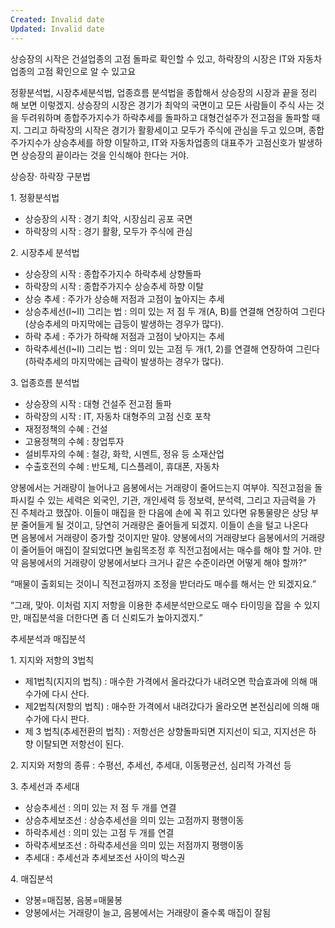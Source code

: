 ```yaml
---
Created: Invalid date
Updated: Invalid date
---
```

상승장의 시작은 건설업종의 고점 돌파로 확인할 수 있고, 하락장의 시장은 IT와 자동차업종의 고점 확인으로 알 수 있고요

정황분석법, 시장추세분석법, 업종흐름 분석법을 종합해서 상승장의 시장과 끝을 정리해 보면 이렇겠지. 상승장의 시장은 경기가 최악의 국면이고 모든 사람들이 주식 사는 것을 두려워하며 종합주가지수가 하락추세를 돌파하고 대형건설주가 전고점을 돌파할 때지. 그리고 하락장의 시작은 경기가 활황세이고 모두가 주식에 관심을 두고 있으며, 종합주가지수가 상승추세를 하향 이탈하고, IT와 자동차업종의 대표주가 고점신호가 발생하면 상승장의 끝이라는 것을 인식해야 한다는 거야.

상승장· 하락장 구분법

1. 정황분석법

- 상승장의 시작 : 경기 최악, 시장심리 공포 국면
- 하락장의 시작 : 경기 활황, 모두가 주식에 관심

2. 시장추세 분석법

- 상승장의 시작 : 종합주가지수 하락추세 상향돌파
- 하락장의 시작 : 종합주가지수 상승추세 하향 이탈
- 상승 추세 : 주가가 상승해 저점과 고점이 높아지는 추세
- 상승추세선(I~II) 그리는 법 : 의미 있는 저 점 두 개(A, B)를 연결해 연장하여 그린다(상승추세의 마지막에는 급등이 발생하는 경우가 많다).
- 하락 추세 : 주가가 하락해 저점과 고점이 낮아지는 추세
- 하락추세선(I~II) 그리는 법 : 의미 있는 고점 두 개(1, 2)를 연결해 연장하여 그린다(하락추세의 마지막에는 급락이 발생하는 경우가 많다).

3. 업종흐름 분석법

- 상승장의 시작 : 대형 건설주 전고점 돌파
- 하락장의 시작 : IT, 자동차 대형주의 고점 신호 포착
- 재정정책의 수혜 : 건설
- 고용정책의 수혜 : 창업투자
- 설비투자의 수혜 : 철강, 화학, 시멘트, 정유 등 소재산업
- 수출호전의 수혜 : 반도체, 디스플레이, 휴대폰, 자동차

양봉에서는 거래량이 늘어나고 음봉에서는 거래량이 줄어드는지 여부야. 직전고점을 돌파시킬 수 있는 세력은 외국인, 기관, 개인세력 등 정보력, 분석력, 그리고 자금력을 가진 주체라고 했잖아. 이들이 매집을 한 다음에 손에 꼭 쥐고 있다면 유통물량은 상당 부분 줄어들게 될 것이고, 당연히 거래량은 줄어들게 되겠지. 이들이 손을 털고 나온다면 음봉에서 거래량이 증가할 것이지만 말야. 양봉에서의 거래량보다 음봉에서의 거래량이 줄어들어 매집이 잘되었다면 눌림목조정 후 직전고점에서는 매수를 해야 할 거야. 만약 음봉에서의 거래량이 양봉에서보다 크거나 같은 수준이라면 어떻게 해야 할까?”

“매물이 출회되는 것이니 직전고점까지 조정을 받더라도 매수를 해서는 안 되겠지요.”

“그래, 맞아. 이처럼 지지 저항을 이용한 추세분석만으로도 매수 타이밍을 잡을 수 있지만, 매집분석을 더한다면 좀 더 신뢰도가 높아지겠지.”

추세분석과 매집분석

1. 지지와 저항의 3법칙

- 제1법칙(지지의 법칙) : 매수한 가격에서 올라갔다가 내려오면 학습효과에 의해 매수가에 다시 산다.
- 제2법칙(저항의 법칙) : 매수한 가격에서 내려갔다가 올라오면 본전심리에 의해 매수가에 다시 판다.
- 제 3 법칙(추세전환의 법칙) : 저항선은 상향돌파되면 지지선이 되고, 지지선은 하향 이탈되면 저항선이 된다.

2. 지지와 저항의 종류 : 수평선, 추세선, 추세대, 이동평균선, 심리적 가격선 등

3. 추세선과 추세대

- 상승추세선 : 의미 있는 저 점 두 개를 연결
- 상승추세보조선 : 상승추세선을 의미 있는 고점까지 평행이동
- 하락추세선 : 의미 있는 고점 두 개를 연결
- 하락추세보조선 : 하락추세선을 의미 있는 저점까지 평행이동
- 추세대 : 추세선과 추세보조선 사이의 박스권

4. 매집분석

- 양봉=매집봉, 음봉=매물봉
- 양봉에서는 거래량이 늘고, 음봉에서는 거래량이 줄수록 매집이 잘됨
